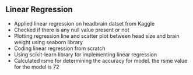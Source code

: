 ## Linear Regression
<ul>
  <li>Applied linear regression on headbrain datset from Kaggle</li>
  <li>Checked if there is any null value present or not</li>
  <li>Plotting regression line and scatter plot between head size and brain weight using seaborn library</li>
  <li>Coding linear regression from scratch </li>
  <li>Using scikit-learn library for implementing linear regression</li>
  <li>Calculated rsme for determining the accuracy for model. the rsme value for the model is 72</li>
  
</ul>
